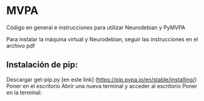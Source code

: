 # MVPA
Código en general e instrucciones para utilizar Neurodebian y PyMVPA


Para instalar la máquina virtual y Neurodebian, seguir las instrucciones en el archivo pdf

## Instalación de pip:

Descargar get-pip.py [en este link] (https://pip.pypa.io/en/stable/installing/)
Poner en el escritorio
Abrir una nueva terminal y acceder al escritorio
Poner en la terminal:



## 

